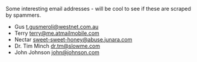 Some interesting email addresses - will be cool to see if these are scraped by spammers.

* Gus <t.gusmeroli@westnet.com.au>
* Terry <terry@me.atmailmobile.com>
* Nectar <sweet-sweet-honey@abuse.junara.com>
* Dr. Tim Minch <dr.tm@slowme.com>
* John Johnson <john@johnson.com>
